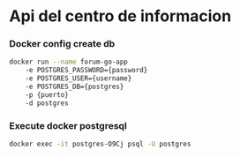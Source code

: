 # Api del centro de informacion

### Docker config create db

```bash
docker run --name forum-go-app
    -e POSTGRES_PASSWORD={password}
    -e POSTGRES_USER={username}
    -e POSTGRES_DB={postgres}
    -p {puerto}
    -d postgres
```

### Execute docker postgresql

```bash
docker exec -it postgres-O9Cj psql -U postgres
```
